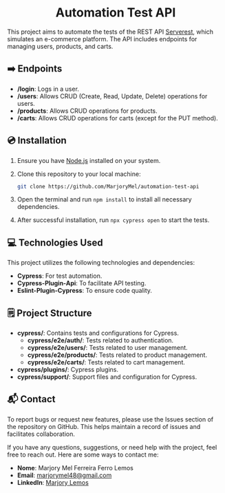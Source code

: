 <div align="center">
  <h1> Automation Test API </h1>
</div>

This project aims to automate the tests of the REST API [Serverest](https://serverest.dev), which simulates an e-commerce platform. The API includes endpoints for managing users, products, and carts.

## :arrow_right: Endpoints

- **/login**: Logs in a user.
- **/users**: Allows CRUD (Create, Read, Update, Delete) operations for users.
- **/products**: Allows CRUD operations for products.
- **/carts**: Allows CRUD operations for carts (except for the PUT method).

## :cd: Installation

1. Ensure you have [Node.js](https://nodejs.org/) installed on your system.
2. Clone this repository to your local machine:

   ```bash
   git clone https://github.com/MarjoryMel/automation-test-api
   
3. Open the terminal and run `npm install` to install all necessary dependencies.  
4. After successful installation, run `npx cypress open` to start the tests.

## :computer: Technologies Used

This project utilizes the following technologies and dependencies:

- **Cypress**: For test automation.
- **Cypress-Plugin-Api**: To facilitate API testing.
- **Eslint-Plugin-Cypress**: To ensure code quality.

## :spiral_notepad: Project Structure

- **cypress/**: Contains tests and configurations for Cypress.
  - **cypress/e2e/auth/**: Tests related to authentication.
  - **cypress/e2e/users/**: Tests related to user management.
  - **cypress/e2e/products/**: Tests related to product management.
  - **cypress/e2e/carts/**: Tests related to cart management.
- **cypress/plugins/**: Cypress plugins.
- **cypress/support/**: Support files and configuration for Cypress.

## :mailbox_with_mail: Contact

To report bugs or request new features, please use the Issues section of the repository on GitHub. This helps maintain a record of issues and facilitates collaboration.

If you have any questions, suggestions, or need help with the project, feel free to reach out. Here are some ways to contact me:

- **Nome**: Marjory Mel Ferreira Ferro Lemos
- **Email**: [marjorymel48@gmail.com](mailto:marjorymel48l@gmail.com)
- **LinkedIn**: [Marjory Lemos](www.linkedin.com/in/marjorymell)

#
